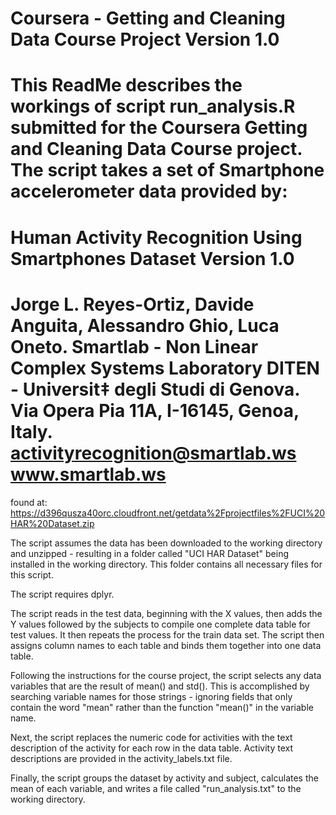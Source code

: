 Coursera - Getting and Cleaning Data Course Project
Version 1.0
==========================================================

This ReadMe describes the workings of script run_analysis.R submitted for the Coursera Getting and Cleaning Data Course project.  The script takes a set of Smartphone accelerometer data provided by:
==================================================================
Human Activity Recognition Using Smartphones Dataset
Version 1.0
==================================================================
Jorge L. Reyes-Ortiz, Davide Anguita, Alessandro Ghio, Luca Oneto.
Smartlab - Non Linear Complex Systems Laboratory
DITEN - Universit‡ degli Studi di Genova.
Via Opera Pia 11A, I-16145, Genoa, Italy.
activityrecognition@smartlab.ws
www.smartlab.ws
==================================================================

found at:
https://d396qusza40orc.cloudfront.net/getdata%2Fprojectfiles%2FUCI%20HAR%20Dataset.zip 

The script assumes the data has been downloaded to the working directory and unzipped - resulting in a folder called "UCI HAR Dataset" being installed in the working directory.  This folder contains all necessary files for this script.

The script requires dplyr.

The script reads in the test data, beginning with the X values, then adds the Y values followed by the subjects to compile one complete data table for test values.  It then repeats the process for the train data set.  The script then assigns column names to each table and binds them together into one data table.

Following the instructions for the course project, the script selects any data variables that are the result of mean() and std().  This is accomplished by searching variable names for those strings - ignoring fields that only contain the word "mean" rather than the function "mean()" in the variable name.

Next, the script replaces the numeric code for activities with the text description of the  activity for each row in the data table. Activity text descriptions are provided in the activity_labels.txt file. 

Finally, the script groups the dataset by activity and subject, calculates the mean of each variable, and writes a file called "run_analysis.txt" to the working directory.
